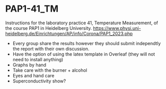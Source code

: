 # PAP1-41_TM
Instructions for the laboratory practice 41, Temperature Measurement, of the course PAP1 in Heidelberg University.
https://www.physi.uni-heidelberg.de/Einrichtungen/AP/info/Corona/PAP1_2023.php

- Every group share the results however they should submit independtly the report with their own discussion.
- Have the option of using the latex template in Overleaf (they will not need to install anything)
- Graphs by hand
- Take care with the burner + alcohol
- Eyes and hand care
- Superconductivity show?
